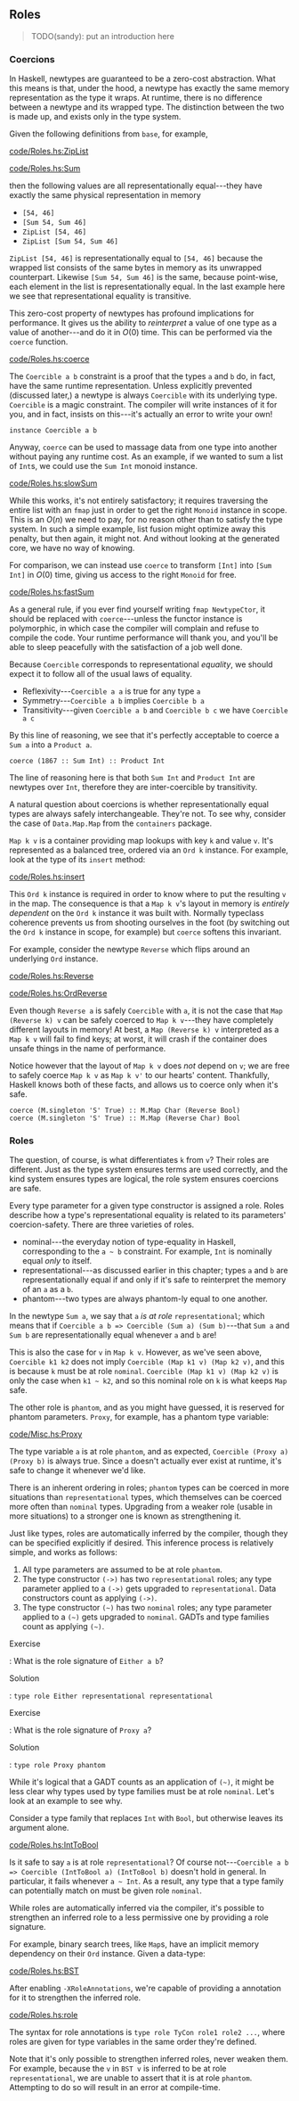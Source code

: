 ## Roles

> TODO(sandy): put an introduction here


### Coercions

In Haskell, newtypes are guaranteed to be a zero-cost abstraction. What this
means is that, under the hood, a newtype has exactly the same memory
representation as the type it wraps. At runtime, there is no difference between
a newtype and its wrapped type. The distinction between the two is made up, and
exists only in the type system.

Given the following definitions from `base`, for example,

[code/Roles.hs:ZipList](Snip)

[code/Roles.hs:Sum](Snip)

then the following values are all representationally equal---they have exactly
the same physical representation in memory


* `[54, 46]`
* `[Sum 54, Sum 46]`
* `ZipList [54, 46]`
* `ZipList [Sum 54, Sum 46]`

`ZipList [54, 46]` is representationally equal to `[54, 46]` because the wrapped
list consists of the same bytes in memory as its unwrapped counterpart. Likewise
`[Sum 54, Sum 46]` is the same, because point-wise, each element in the list is
representationally equal. In the last example here we see that representational
equality is transitive.

This zero-cost property of newtypes has profound implications for performance.
It gives us the ability to *reinterpret* a value of one type as a value of
another---and do it in $O(0)$ time. This can be performed via the `coerce`
function.

[code/Roles.hs:coerce](Snip)

The `Coercible a b`  constraint is a proof that the types
`a` and `b` do, in fact, have the same runtime representation. Unless
explicitly prevented (discussed later,) a newtype is always `Coercible` with
its underlying type.  `Coercible` is a magic constraint. The compiler will
write instances of it for you, and in fact, insists on this---it's actually an
error to write your own!

```{ghci=code/Roles.hs}
instance Coercible a b
```

Anyway, `coerce` can be used to massage data from one type into another
without paying any runtime cost. As an example, if we wanted to sum a list
of `Int`s, we could use the `Sum Int` monoid instance.

[code/Roles.hs:slowSum](Snip)

While this works, it's not entirely satisfactory; it requires traversing the
entire list with an `fmap` just in order to get the right `Monoid`
instance in scope. This is an $O(n)$ we need to pay, for no reason other than to
satisfy the type system. In such a simple example, list fusion might optimize
away this penalty, but then again, it might not. And without looking at the
generated core, we have no way of knowing.

For comparison, we can instead use `coerce` to transform `[Int]` into
`[Sum Int]` in $O(0)$ time, giving us access to the right `Monoid` for
free.

[code/Roles.hs:fastSum](Snip)

As a general rule, if you ever find yourself writing `fmap NewtypeCtor`, it
should be replaced with `coerce`---unless the functor instance is
polymorphic, in which case the compiler will complain and refuse to compile the
code. Your runtime performance will thank you, and you'll be able to sleep
peacefully with the satisfaction of a job well done.

Because `Coercible` corresponds to representational *equality*, we
should expect it to follow all of the usual laws of equality.

* Reflexivity---`Coercible a a` is true for any type `a`
* Symmetry---`Coercible a b` implies `Coercible b a`
* Transitivity---given `Coercible a b` and `Coercible b c` we have `Coercible a c`

By this line of reasoning, we see that it's perfectly acceptable to coerce a
`Sum a` into a `Product a`.

```{ghci=code/Roles.hs}
coerce (1867 :: Sum Int) :: Product Int
```

The line of reasoning here is that both `Sum Int` and `Product Int` are
newtypes over `Int`, therefore they are inter-coercible by transitivity.

A natural question about coercions is whether representationally equal types are
always safely interchangeable. They're not. To see why, consider the case of
`Data.Map.Map` from the `containers` package.

`Map k v` is a container providing map lookups with key `k` and value `v`. It's
represented as a balanced tree, ordered via an `Ord k` instance.  For example,
look at the type of its `insert` method:

[code/Roles.hs:insert](Snip)

This `Ord k` instance is required in order to know where to put the resulting
`v` in the map. The consequence is that a `Map k v`'s layout in memory is
*entirely dependent* on the `Ord k` instance it was built with.  Normally
typeclass coherence prevents us from shooting ourselves in the foot (by
switching out the `Ord k` instance in scope, for example) but `coerce` softens
this invariant.

For example, consider the newtype `Reverse` which flips around an underlying
`Ord` instance.

[code/Roles.hs:Reverse](Snip)

[code/Roles.hs:OrdReverse](Snip)

Even though `Reverse a` is safely `Coercible` with `a`, it is not the case that
`Map (Reverse k) v` can be safely coerced to `Map k v`---they have completely
different layouts in memory! At best, a `Map (Reverse k) v` interpreted as a
`Map k v` will fail to find keys; at worst, it will crash if the container does
unsafe things in the name of performance.

Notice however that the layout of `Map k v` does *not* depend on `v`; we are
free to safely coerce `Map k v` as `Map k v'` to our hearts' content.
Thankfully, Haskell knows both of these facts, and allows us to coerce only when
it's safe.

```{ghci=code/Roles.hs}
coerce (M.singleton 'S' True) :: M.Map Char (Reverse Bool)
coerce (M.singleton 'S' True) :: M.Map (Reverse Char) Bool
```

### Roles

The question, of course, is what differentiates `k` from `v`? Their roles are
different. Just as the type system ensures terms are used correctly, and the
kind system ensures types are logical, the role system ensures coercions are
safe.

Every type parameter for a given type constructor is assigned a role. Roles
describe how a type's representational equality is related to its parameters'
coercion-safety. There are three varieties of roles.


* nominal---the everyday notion of type-equality in Haskell, corresponding to
  the `a ~ b` constraint. For example, `Int` is nominally equal *only* to
  itself.
* representational---as discussed earlier in this chapter; types `a` and `b` are
  representationally equal if and only if it's safe to reinterpret the memory of
  an `a` as a `b`.
* phantom---two types are always phantom-ly equal to one another.

In the newtype `Sum a`, we say that `a` *is at role* `representational`; which
means that if `Coercible a b => Coercible (Sum a) (Sum b)`---that `Sum a` and
`Sum b` are representationally equal whenever `a` and `b` are!

This is also the case for `v` in `Map k v`. However, as we've seen above,
`Coercible k1 k2` does not imply `Coercible (Map k1 v) (Map k2 v)`, and this is
because `k` must be at role `nominal`. `Coercible (Map k1 v) (Map k2 v)` is only
the case when `k1 ~ k2`, and so this nominal role on `k` is what keeps `Map`
safe.

The other role is `phantom`, and as you might have guessed, it is reserved
for phantom parameters. `Proxy`, for example, has a phantom type variable:

[code/Misc.hs:Proxy](Snip)

The type variable `a` is at role `phantom`, and as expected, `Coercible
(Proxy a) (Proxy b)` is always true. Since `a` doesn't actually ever exist at
runtime, it's safe to change it whenever we'd like.

There is an inherent ordering in roles; `phantom` types can be coerced in
more situations than `representational` types, which themselves can be
coerced more often than `nominal` types. Upgrading from a weaker role (usable
in more situations) to a stronger one is known as
strengthening it.

Just like types, roles are automatically inferred by the compiler, though they
can be specified explicitly if desired. This inference process is relatively
simple, and works as follows:


1. All type parameters are assumed to be at role `phantom`.
2. The type constructor `(->)` has two `representational` roles; any type
   parameter applied to a `(->)` gets upgraded to `representational`. Data
   constructors count as applying `(->)`.
3. The type constructor `(~)` has two `nominal` roles; any type parameter
   applied to a `(~)` gets upgraded to `nominal`.  GADTs and type families count as
   applying `(~)`.


Exercise

:   What is the role signature of `Either a b`?

Solution

:   `type role Either representational representational`


Exercise

:   What is the role signature of `Proxy a`?

Solution

:   `type role Proxy phantom`


While it's logical that a GADT counts as an application of `(~)`, it might be
less clear why types used by type families must be at role `nominal`. Let's look
at an example to see why.

Consider a type family that replaces `Int` with `Bool`, but otherwise leaves its
argument alone.

[code/Roles.hs:IntToBool](Snip)

Is it safe to say `a` is at role `representational`? Of course not---`Coercible
a b => Coercible (IntToBool a) (IntToBool b)` doesn't hold in general. In
particular, it fails whenever `a ~ Int`. As a result, any type that a type
family can potentially match on must be given role `nominal`.

While roles are automatically inferred via the compiler, it's possible to
strengthen an inferred role to a less permissive one by providing a role
signature.

For example, binary search trees, like `Map`s, have an implicit memory
dependency on their `Ord` instance. Given a data-type:

[code/Roles.hs:BST](Snip)

After enabling `-XRoleAnnotations`, we're capable of providing a annotation
for it to strengthen the inferred role.

[code/Roles.hs:role](Snip)

The syntax for role annotations is `type role TyCon role1 role2 ...`, where
roles are given for type variables in the same order they're defined.

Note that it's only possible to strengthen inferred roles, never weaken them.
For example, because the `v` in `BST v` is inferred to be at role
`representational`, we are unable to assert that it is at role `phantom`.
Attempting to do so will result in an error at compile-time.

